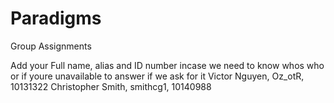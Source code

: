 # Paradigms
Group Assignments

Add your Full name, alias and ID number incase we need to know whos who or if youre unavailable to answer if we ask for it
Victor Nguyen, Oz_otR, 10131322
Christopher Smith, smithcg1, 10140988
